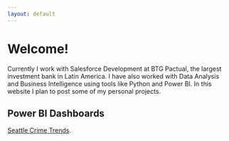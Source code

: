 ```yaml
---
layout: default
---
```


# Welcome!

<script type="text/javascript" src="https://platform.linkedin.com/badges/js/profile.js" async defer></script>
Currently I work with Salesforce Development at BTG Pactual, the largest investment bank in Latin America.
I have also worked with Data Analysis and Business Intelligence using tools like Python and Power BI.
In this website I plan to post some of my personal projects.

## Power BI Dashboards

[Seattle Crime Trends](./seattle-crime.html).
